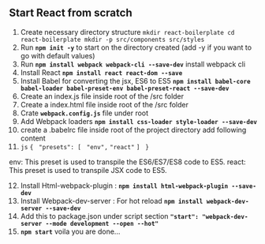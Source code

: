 ## Start React from scratch

1. Create necessary directory structure
`
    mkdir react-boilerplate
    cd react-boilerplate
    mkdir -p src/components src/styles
`
2. Run **`npm init -y`** to start on the directory created (add -y if you want to go with default values)
3. Run **`npm install webpack webpack-cli --save-dev`** install webpack cli
4. Install React **```npm install react react-dom --save```**
5. Install Babel for converting the jsx, ES6 to ES5 **`npm install babel-core babel-loader babel-preset-env babel-preset-react --save-dev`**
6. Create an index.js file inside root of the /src folder
7. Create a index.html file inside root of the /src folder
8. Crate **`webpack.config.js`** file under root
9. Add Webpack loaders **`npm install css-loader style-loader --save-dev`**
10. create a .babelrc file inside root of the project directory add following content
11. ```js```
    ```{ ```
      ```"presets": [ ```
       ``` "env", ```
        ```"react"```
      ```] ```
  ```}```
  

env: This preset is used to transpile the ES6/ES7/ES8 code to ES5.
react: This preset is used to transpile JSX code to ES5.

12. Install Html-webpack-plugin : **`npm install html-webpack-plugin --save-dev`**
13. Install Webpack-dev-server : For hot reload **`npm install webpack-dev-server --save-dev`**
14. Add this to package.json under script section **`"start": "webpack-dev-server --mode development --open --hot"`**
15. **`npm start`** voila you are done...

